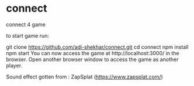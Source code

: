 # connect
connect 4 game

to start game run: 

git clone https://github.com/adi-shekhar/connect.git
cd connect
npm install
npm start
You can now access the game at http://localhost:3000/ in the browser. Open another browser window to access the game as another player.


Sound effect gotten from : ZapSplat (https://www.zapsplat.com/)

